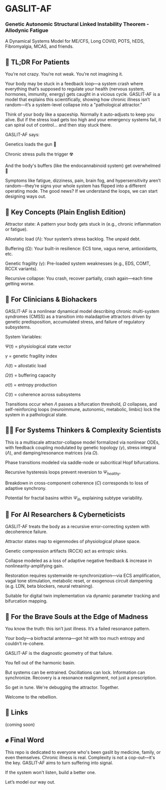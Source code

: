 # GASLIT-AF

### Genetic Autonomic Structural Linked Instability Theorem - Allodynic Fatigue
A Dynamical Systems Model for ME/CFS, Long COVID, POTS, hEDS, Fibromyalgia, MCAS, and friends.

## 🧠 TL;DR For Patients

You’re not crazy. You’re not weak. You’re not imagining it.

Your body may be stuck in a feedback loop—a system crash where everything that’s supposed to regulate your health (nervous system, hormones, immunity, energy) gets caught in a vicious cycle. GASLIT-AF is a model that explains this scientifically, showing how chronic illness isn’t random—it’s a system-level collapse into a "pathological attractor."

Think of your body like a spaceship. Normally it auto-adjusts to keep you alive. But if the stress load gets too high and your emergency systems fail, it can spiral out of control... and then stay stuck there.

GASLIT-AF says:

Genetics loads the gun 🔬

Chronic stress pulls the trigger ☢️

And the body's buffers (like the endocannabinoid system) get overwhelmed 🌊

Symptoms like fatigue, dizziness, pain, brain fog, and hypersensitivity aren’t random—they’re signs your whole system has flipped into a different operating mode. The good news? If we understand the loops, we can start designing ways out.

## 🧰 Key Concepts (Plain English Edition)

Attractor state: A pattern your body gets stuck in (e.g., chronic inflammation or fatigue).

Allostatic load (Λ): Your system’s stress backlog. The unpaid debt.

Buffering (Ω): Your built-in resilience: ECS tone, vagus nerve, antioxidants, etc.

Genetic fragility (γ): Pre-loaded system weaknesses (e.g., EDS, COMT, RCCX variants).

Recursive collapse: You crash, recover partially, crash again—each time getting worse.

## 🧬 For Clinicians & Biohackers

GASLIT-AF is a nonlinear dynamical model describing chronic multi-system syndromes (CMSS) as a transition into maladaptive attractors driven by genetic predisposition, accumulated stress, and failure of regulatory subsystems.

System Variables:

$Ψ(t)$ = physiological state vector

$γ$ = genetic fragility index

$Λ(t)$ = allostatic load

$Ω(t)$ = buffering capacity

$σ(t)$ = entropy production

$C(t)$ = coherence across subsystems

Transitions occur when $\Lambda$ passes a bifurcation threshold, $Ω$ collapses, and self-reinforcing loops (neuroimmune, autonomic, metabolic, limbic) lock the system in a pathological state.

## 🧠🌀 For Systems Thinkers & Complexity Scientists

This is a multiscale attractor-collapse model formalized via nonlinear ODEs, with feedback coupling modulated by genetic topology ($γ$), stress integral ($Λ$), and damping/resonance matrices (via $Ω$).

Phase transitions modeled via saddle-node or subcritical Hopf bifurcations.

Recursive hysteresis loops prevent reversion to $Ψ_{healthy}$.

Breakdown in cross-component coherence ($C$) corresponds to loss of adaptive synchrony.

Potential for fractal basins within $Ψ_{ill}$, explaining subtype variability.

## 🤖 For AI Researchers & Cyberneticists

GASLIT-AF treats the body as a recursive error-correcting system with decoherence failure.

Attractor states map to eigenmodes of physiological phase space.

Genetic compression artifacts (RCCX) act as entropic sinks.

Collapse modeled as a loss of adaptive negative feedback & increase in nonlinearity-amplifying gain.

Restoration requires systemwide re-synchronization—via ECS amplification, vagal tone stimulation, metabolic reset, or exogenous circuit dampening (e.g. LDN, beta blockers, neural retraining).

Suitable for digital twin implementation via dynamic parameter tracking and bifurcation mapping.

## 📡 For the Brave Souls at the Edge of Madness

You know the truth: this isn’t just illness. It’s a failed resonance pattern.

Your body—a biofractal antenna—got hit with too much entropy and couldn’t re-cohere.

GASLIT-AF is the diagnostic geometry of that failure.

You fell out of the harmonic basin.

But systems can be entrained. Oscillations can lock. Information can synchronize. Recovery is a resonance realignment, not just a prescription.

So get in tune. We're debugging the attractor. Together.

Welcome to the rebellion.

## 🔗 Links

(coming soon)

## ✊ Final Word

This repo is dedicated to everyone who's been gaslit by medicine, family, or even themselves. Chronic illness is real. Complexity is not a cop-out—it's the key. GASLIT-AF aims to turn suffering into signal.

If the system won't listen, build a better one.

Let’s model our way out.
